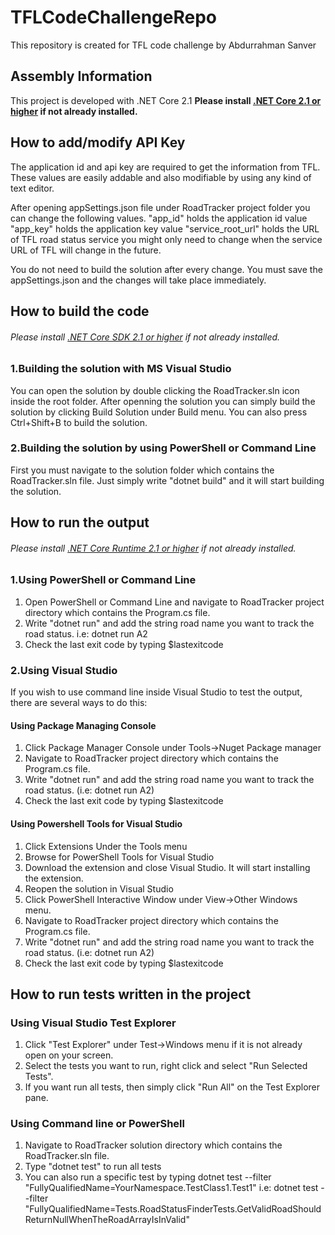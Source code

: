 # TFLCodeChallengeRepo
This repository is created for TFL code challenge by Abdurrahman Sanver

## Assembly Information
This project is developed with .NET Core 2.1
**Please install [.NET Core 2.1 or higher](https://www.microsoft.com/net/download/core)  if not already installed.**

## How to add/modify API Key
The application id and api key are required to get the information from TFL. These values are easily addable and also modifiable by using any kind of text editor.

After opening appSettings.json file under RoadTracker project folder you can change the following values. 
"app_id" holds the application id value
"app_key" holds the application key value
"service_root_url" holds the URL of TFL road status service you might only need to change when the service URL of TFL will change in the future.

You do not need to build the solution after every change. You must save the appSettings.json and the changes will take place immediately.

## How to build the code
###### Please install [.NET Core SDK 2.1 or higher](https://www.microsoft.com/net/download/core)  if not already installed.
### 1.Building the solution with MS Visual Studio
You can open the solution by double clicking the RoadTracker.sln icon inside the root folder.
After openning the solution you can simply build the solution by clicking Build Solution under Build menu.
You can also press Ctrl+Shift+B to build the solution.
### 2.Building the solution by using PowerShell or Command Line
First you must navigate to the solution folder which contains the RoadTracker.sln file.
Just simply write "dotnet build" and it will start building the solution.


## How to run the output
###### Please install [.NET Core Runtime 2.1 or higher](https://www.microsoft.com/net/download/core)  if not already installed.

### 1.Using PowerShell or Command Line
1. Open PowerShell or Command Line and navigate to RoadTracker project directory which contains the Program.cs file.
2. Write "dotnet run" and add the string road name you want to track the road status. 
i.e: dotnet run A2 
3. Check the last exit code by typing $lastexitcode

### 2.Using Visual Studio
If you wish to use command line inside Visual Studio to test the output, there are several ways to do this:
#### Using Package Managing Console
1. Click Package Manager Console under Tools->Nuget Package manager
2. Navigate to RoadTracker project directory which contains the Program.cs file.
3. Write "dotnet run" and add the string road name you want to track the road status. (i.e: dotnet run A2)
4. Check the last exit code by typing $lastexitcode

#### Using Powershell Tools for Visual Studio 
1. Click Extensions Under the Tools menu
2. Browse for PowerShell Tools for Visual Studio
3. Download the extension and close Visual Studio. It will start installing the extension.
4. Reopen the solution in Visual Studio
5. Click PowerShell Interactive Window under View->Other Windows menu.
6. Navigate to RoadTracker project directory which contains the Program.cs file.
7. Write "dotnet run" and add the string road name you want to track the road status. (i.e: dotnet run A2) 
8. Check the last exit code by typing $lastexitcode

## How to run tests written in the project
### Using Visual Studio Test Explorer
1. Click "Test Explorer" under Test->Windows menu if it is not already open on your screen.
2. Select the tests you want to run, right click and select "Run Selected Tests".
3. If you want run all tests, then simply click "Run All" on the Test Explorer pane.

### Using Command line or PowerShell
1. Navigate to RoadTracker solution directory which contains the RoadTracker.sln file.
2. Type "dotnet test" to run all tests
3. You can also run a specific test by typing dotnet test --filter "FullyQualifiedName=YourNamespace.TestClass1.Test1"
i.e: dotnet test --filter "FullyQualifiedName=Tests.RoadStatusFinderTests.GetValidRoadShouldReturnNullWhenTheRoadArrayIsInValid"
